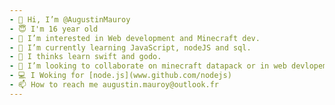```yaml
---
- 👋 Hi, I’m @AugustinMauroy
- 😇 I'm 16 year old
- 👀 I’m interested in Web development and Minecraft dev.
- 🌱 I’m currently learning JavaScript, nodeJS and sql.
- 🤔 I thinks learn swift and godo.
- 💞️ I’m looking to collaborate on minecraft datapack or in web devlopement'
- 💻 I Woking for [node.js](www.github.com/nodejs)
- 📫 How to reach me augustin.mauroy@outlook.fr
---
```

